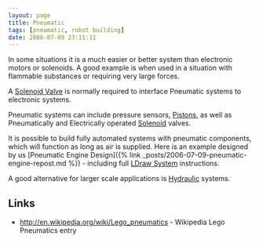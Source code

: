 ```yaml
---
layout: page
title: Pneumatic
tags: [pneumatic, robot building]
date: 2006-07-09 23:11:11
---
```

In some situations it is a much easier or better system than electronic motors or solenoids. A good example is when used in a situation with flammable substances or requiring very large forces.

A [Solenoid Valve](/wiki/solenoid.html "Solenoid") is normally required to interface Pneumatic systems to electronic systems.

Pneumatic systems can include pressure sensors, [Pistons](/wiki/pistons.html "Pistons"), as well as Pneumatically and Electrically operated [Solenoid](/wiki/solenoid.html "Solenoid") valves.

It is possible to build fully automated systems with pneumatic components, which will function as long as air is supplied. Here is an example designed by us [Pneumatic Engine Design]({% link _posts/2006-07-09-pneumatic-engine-repost.md %}) - including full [LDraw System](/wiki/ldraw_system.html "The primary system for CAD representation of Lego parts") instructions.

A good alternative for larger scale applications is [Hydraulic](/wiki/hydraulic.html "Hydraulic") systems.

## Links

- <http://en.wikipedia.org/wiki/Lego_pneumatics> - Wikipedia Lego Pneumatics entry
